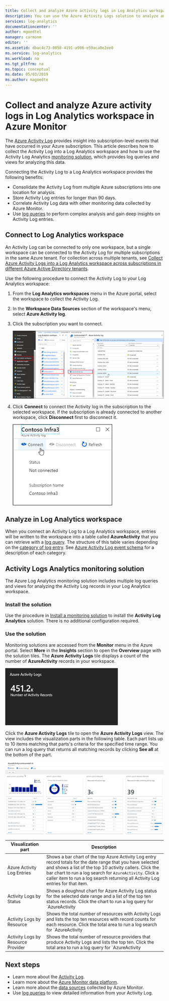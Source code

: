 ```yaml
---
title: Collect and analyze Azure activity logs in Log Analytics workspace | Microsoft Docs
description: You can use the Azure Activity Logs solution to analyze and search the Azure activity log across all your Azure subscriptions.
services: log-analytics
documentationcenter: ''
author: mgoedtel
manager: carmonm
editor: ''
ms.assetid: dbac4c73-0058-4191-a906-e59aca8e2ee0
ms.service: log-analytics
ms.workload: na
ms.tgt_pltfrm: na
ms.topic: conceptual
ms.date: 05/03/2019
ms.author: magoedte
---
```


# Collect and analyze Azure activity logs in Log Analytics workspace in Azure Monitor
The [Azure Activity Log](activity-logs-overview.md) provides insight into subscription-level events that have occurred in your Azure subscription. This article describes how to collect the Activity Log into a Log Analytics workspace and how to use the Activity Log Analytics [monitoring solution](../insights/solutions.md), which provides log queries and views for analyzing this data. 

Connecting the Activity Log to a Log Analytics workspace provides the following benefits:

- Consolidate the Activity Log from multiple Azure subscriptions into one location for analysis.
- Store Activity Log entries for longer than 90 days.
- Correlate Activity Log data with other monitoring data collected by Azure Monitor.
- Use [log queries](../log-query/log-query-overview.md) to perform complex analysis and gain deep insights on Activity Log entries.

## Connect to Log Analytics workspace
An Activity Log can be connected to only one workspace, but a single workspace can be connected to the Activity Log for multiple subscriptions in the same Azure tenant. For collection across multiple tenants, see [Collect Azure Activity Logs into a Log Analytics workspace across subscriptions in different Azure Active Directory tenants](activity-log-collect-tenants.md).

Use the following procedure to connect the Activity Log to your Log Analytics workspace:

1. From the **Log Analytics workspaces** menu in the Azure portal, select the workspace to collect the Activity Log.
1. In the **Workspace Data Sources** section of the workspace's menu, select **Azure Activity log**.
1. Click the subscription you want to connect.

    ![Workspaces](media/activity-log-export/workspaces.png)

1. Click **Connect** to connect the Activity log in the subscription to the selected workspace. If the subscription is already connected to another workspace, click **Disconnect** first to disconnect it.

    ![Connect Workspaces](media/activity-log-export/connect-workspace.png)

## Analyze in Log Analytics workspace
When you connect an Activity Log to a Log Analytics workspace, entries will be written to the workspace into a table called **AzureActivity** that you can retrieve with a [log query](../log-query/log-query-overview.md). The structure of this table varies depending on the [category of log entry](activity-logs-overview.md#categories-in-the-activity-log). See [Azure Activity Log event schema](activity-log-schema.md) for a description of each category.

## Activity Logs Analytics monitoring solution
The Azure Log Analytics monitoring solution includes multiple log queries and views for analyzing the Activity Log records in your Log Analytics workspace.

### Install the solution
Use the procedure in [Install a monitoring solution](../insights/solutions.md#install-a-monitoring-solution) to install the **Activity Log Analytics** solution. There is no additional configuration required.

### Use the solution
Monitoring solutions are accessed from the **Monitor** menu in the Azure portal. Select **More** in the **Insights** section to open the **Overview** page with the solution tiles. The **Azure Activity Logs** tile displays a count of the number of **AzureActivity** records in your workspace.

![Azure Activity Logs tile](media/collect-activity-logs/azure-activity-logs-tile.png)


Click the **Azure Activity Logs** tile to open the **Azure Activity Logs** view. The view includes the visualization parts in the following table. Each part lists up to 10 items matching that parts's criteria for the specified time range. You can run a log query that returns all  matching records by clicking **See all** at the bottom of the part.

![Azure Activity Logs dashboard](media/collect-activity-logs/activity-log-dash.png)

| Visualization part | Description |
| --- | --- |
| Azure Activity Log Entries | Shows a bar chart of the top Azure Activity Log entry record totals for the date range that you have selected and shows a list of the top 10 activity callers. Click the bar chart to run a log search for `AzureActivity`. Click a caller item to run a log search returning all Activity Log entries for that item. |
| Activity Logs by Status | Shows a doughnut chart for Azure Activity Log status for the selected date range and a list of the top ten status records. Click the chart to run a log query for `AzureActivity | summarize AggregatedValue = count() by ActivityStatus`. Click a status item to run a log search returning all Activity Log entries for that status record. |
| Activity Logs by Resource | Shows the total number of resources with Activity Logs and lists the top ten resources with record counts for each resource. Click the total area to run a log search for `AzureActivity | summarize AggregatedValue = count() by Resource`, which shows all Azure resources available to the solution. Click a resource to run a log query returning all activity records for that resource. |
| Activity Logs by Resource Provider | Shows the total number of resource providers that produce Activity Logs and lists the top ten. Click the total area to run a log query for `AzureActivity | summarize AggregatedValue = count() by ResourceProvider`, which shows all Azure resource providers. Click a resource provider to run a log query returning all activity records for the provider. |

## Next steps

- Learn more about the [Activity Log](activity-logs-overview.md).
- Learn more about the [Azure Monitor data platform](data-platform.md).
- Learn more about the [data sources](data-sources.md) collected by Azure Monitor.
- Use [log queries](../log-query/log-query-overview.md) to view detailed information from your Activity Log.
